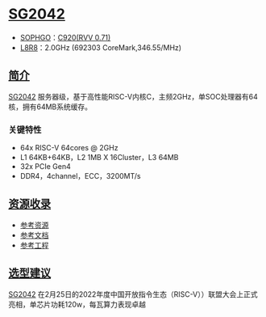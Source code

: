 ﻿# [SG2042](https://github.com/SoCXin/SG2042)

* [SOPHGO](https://sophon.cn/)：[C920(RVV 0.71)](https://github.com/SoCXin/RISC-V)
* [L8R8](https://github.com/SoCXin/Level)：2.0GHz (692303 CoreMark,346.55/MHz)

## [简介](https://github.com/SoCXin/SG2042/wiki)

[SG2042](https://sophon.cn/product/introduce/sg2042.html) 服务器级，基于高性能RISC-V内核C，主频2GHz，单SOC处理器有64核，拥有64MB系统缓存。

### 关键特性

* 64x RISC-V 64cores @ 2GHz
* L1 64KB+64KB，L2 1MB X 16Cluster，L3 64MB
* 32x PCIe Gen4
* DDR4，4channel，ECC，3200MT/s

## [资源收录](https://github.com/SoCXin)

* [参考资源](src/)
* [参考文档](docs/)
* [参考工程](project/)

## [选型建议](https://github.com/SoCXin)

[SG2042](https://github.com/SoCXin/SG2042) 在2月25日的2022年度中国开放指令生态（RISC-V））联盟大会上正式亮相，单芯片功耗120w，每瓦算力表现卓越
